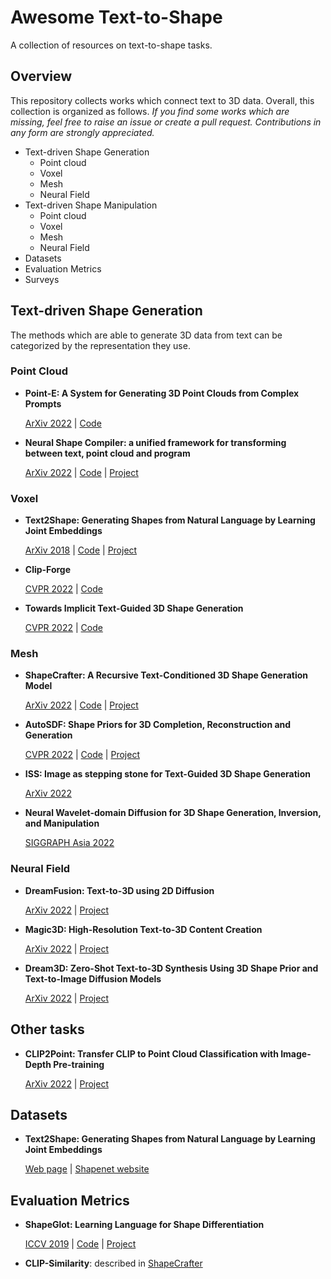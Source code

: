 # Awesome Text-to-Shape
A collection of resources on text-to-shape tasks.

## Overview
This repository collects works which connect text to 3D data. Overall, this collection is organized as follows. _If you find some works which are missing, feel free to raise an issue or create a pull request. Contributions in any form are strongly appreciated._
* Text-driven Shape Generation
  * Point cloud
  * Voxel
  * Mesh
  * Neural Field
* Text-driven Shape Manipulation
  * Point cloud
  * Voxel
  * Mesh
  * Neural Field
* Datasets
* Evaluation Metrics
* Surveys 

## Text-driven Shape Generation
The methods which are able to generate 3D data from text can be categorized by the representation they use.

### Point Cloud
* **Point-E: A System for Generating 3D Point Clouds from Complex Prompts**
  
  [ArXiv 2022](https://arxiv.org/abs/2212.08751) | [Code](https://github.com/openai/point-e)

* **Neural Shape Compiler: a unified framework for transforming between text, point cloud and program**

  [ArXiv 2022](https://arxiv.org/abs/2212.12952) | [Code](https://github.com/tiangeluo/ShapeCompiler) | [Project](https://tiangeluo.github.io/projectpages/shapecompiler.html)

### Voxel
* **Text2Shape: Generating Shapes from Natural Language by Learning Joint Embeddings**
  
  [ArXiv 2018](https://arxiv.org/abs/1803.08495) | [Code](https://github.com/kchen92/text2shape/) | [Project](http://text2shape.stanford.edu/)

* **Clip-Forge**

  [CVPR 2022](https://arxiv.org/abs/2110.02624) | [Code](https://github.com/AutodeskAILab/Clip-Forge)
  
* **Towards Implicit Text-Guided 3D Shape Generation**
  
  [CVPR 2022](https://arxiv.org/abs/2203.14622) | [Code](https://github.com/liuzhengzhe/Towards-Implicit-Text-Guided-Shape-Generation)

### Mesh
* **ShapeCrafter: A Recursive Text-Conditioned 3D Shape Generation Model**

  [ArXiv 2022](https://arxiv.org/abs/2207.09446) | [Code](https://github.com/FreddieRao/ShapeCrafter) | [Project](https://ivl.cs.brown.edu/#/projects/shapecrafter)

* **AutoSDF: Shape Priors for 3D Completion, Reconstruction and Generation**

  [CVPR 2022](https://arxiv.org/abs/2203.09516) | [Code](https://github.com/yccyenchicheng/AutoSDF/) | [Project](https://yccyenchicheng.github.io/AutoSDF/) 

* **ISS: Image as stepping stone for Text-Guided 3D Shape Generation**

  [ArXiv 2022](https://arxiv.org/abs/2209.04145)
  
* **Neural Wavelet-domain Diffusion for 3D Shape Generation, Inversion, and Manipulation**  

  [SIGGRAPH Asia 2022](https://arxiv.org/pdf/2302.00190.pdf)

### Neural Field
* **DreamFusion: Text-to-3D using 2D Diffusion**

  [ArXiv 2022](https://arxiv.org/abs/2209.14988) | [Project](https://dreamfusion3d.github.io/)

* **Magic3D: High-Resolution Text-to-3D Content Creation**

  [ArXiv 2022](https://arxiv.org/abs/2211.10440) | [Project](https://deepimagination.cc/Magic3D/)

* **Dream3D: Zero-Shot Text-to-3D Synthesis Using 3D Shape Prior and Text-to-Image Diffusion Models**

  [ArXiv 2022](https://arxiv.org/abs/2212.14704) | [Project](https://bluestyle97.github.io/dream3d/)

## Other tasks
* **CLIP2Point: Transfer CLIP to Point Cloud Classification with Image-Depth Pre-training**

  [ArXiv 2022](https://arxiv.org/pdf/2210.01055.pdf) | [Project](https://github.com/tyhuang0428/CLIP2Point)


## Datasets
* **Text2Shape: Generating Shapes from Natural Language by Learning Joint Embeddings**
  
  [Web page](http://text2shape.stanford.edu/) |  [Shapenet website](https://shapenet.org/)

## Evaluation Metrics
* **ShapeGlot: Learning Language for Shape Differentiation**

  [ICCV 2019](https://arxiv.org/pdf/1905.02925.pdf) | [Code](https://github.com/optas/shapeglot) | [Project](https://ai.stanford.edu/~optas/shapeglot/)

* **CLIP-Similarity**: described in [ShapeCrafter](https://arxiv.org/abs/2207.09446)
